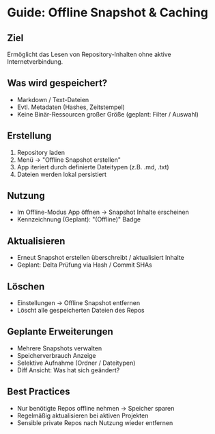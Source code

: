 # Guide: Offline Snapshot & Caching

## Ziel
Ermöglicht das Lesen von Repository-Inhalten ohne aktive Internetverbindung.

## Was wird gespeichert?
- Markdown / Text-Dateien
- Evtl. Metadaten (Hashes, Zeitstempel)
- Keine Binär-Ressourcen großer Größe (geplant: Filter / Auswahl)

## Erstellung
1. Repository laden
2. Menü → "Offline Snapshot erstellen"
3. App iteriert durch definierte Dateitypen (z.B. .md, .txt)
4. Dateien werden lokal persistiert

## Nutzung
- Im Offline-Modus App öffnen → Snapshot Inhalte erscheinen
- Kennzeichnung (Geplant): "(Offline)" Badge

## Aktualisieren
- Erneut Snapshot erstellen überschreibt / aktualisiert Inhalte
- Geplant: Delta Prüfung via Hash / Commit SHAs

## Löschen
- Einstellungen → Offline Snapshot entfernen
- Löscht alle gespeicherten Dateien des Repos

## Geplante Erweiterungen
- Mehrere Snapshots verwalten
- Speicherverbrauch Anzeige
- Selektive Aufnahme (Ordner / Dateitypen)
- Diff Ansicht: Was hat sich geändert?

## Best Practices
- Nur benötigte Repos offline nehmen → Speicher sparen
- Regelmäßig aktualisieren bei aktiven Projekten
- Sensible private Repos nach Nutzung wieder entfernen
